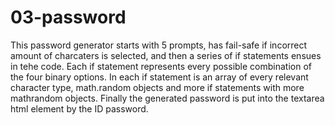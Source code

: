 # 03-password




This password generator starts with 5 prompts, has fail-safe if incorrect amount of charcaters is selected, and then a series of if statements ensues in tehe code. 
Each if statement represents every possible combination of the four binary options. 
In each if statement is an array of every relevant character type, math.random objects and more if statements with more mathrandom objects. 
Finally the generated password is put into the textarea html element by the ID password.



